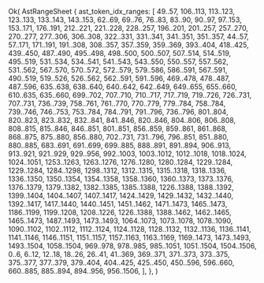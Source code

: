 Ok(
    AstRangeSheet {
        ast_token_idx_ranges: [
            49..57,
            106..113,
            113..123,
            123..133,
            133..143,
            143..153,
            62..69,
            69..76,
            76..83,
            83..90,
            90..97,
            97..153,
            153..171,
            176..191,
            212..221,
            221..228,
            228..257,
            196..201,
            201..257,
            257..270,
            270..277,
            277..306,
            306..308,
            322..331,
            331..341,
            341..351,
            351..357,
            44..57,
            57..171,
            171..191,
            191..308,
            308..357,
            357..359,
            359..369,
            393..404,
            418..425,
            439..450,
            487..490,
            495..498,
            498..500,
            500..507,
            507..514,
            514..519,
            495..519,
            531..534,
            534..541,
            541..543,
            543..550,
            550..557,
            557..562,
            531..562,
            567..570,
            570..572,
            572..579,
            579..586,
            586..591,
            567..591,
            490..519,
            519..526,
            526..562,
            562..591,
            591..596,
            469..478,
            478..487,
            487..596,
            635..638,
            638..640,
            640..642,
            642..649,
            649..655,
            655..660,
            610..635,
            635..660,
            699..702,
            707..710,
            710..717,
            717..719,
            719..726,
            726..731,
            707..731,
            736..739,
            758..761,
            761..770,
            770..779,
            779..784,
            758..784,
            739..746,
            746..753,
            753..784,
            784..791,
            791..796,
            736..796,
            801..804,
            820..823,
            823..832,
            832..841,
            841..846,
            820..846,
            804..806,
            806..808,
            808..815,
            815..846,
            846..851,
            801..851,
            856..859,
            859..861,
            861..868,
            868..875,
            875..880,
            856..880,
            702..731,
            731..796,
            796..851,
            851..880,
            880..885,
            683..691,
            691..699,
            699..885,
            888..891,
            891..894,
            906..913,
            913..921,
            921..929,
            929..956,
            992..1003,
            1003..1012,
            1012..1018,
            1018..1024,
            1024..1051,
            1253..1263,
            1263..1276,
            1276..1280,
            1280..1284,
            1229..1284,
            1229..1284,
            1284..1298,
            1298..1312,
            1312..1315,
            1315..1318,
            1318..1336,
            1336..1350,
            1350..1354,
            1354..1358,
            1358..1360,
            1360..1373,
            1373..1376,
            1376..1379,
            1379..1382,
            1382..1385,
            1385..1388,
            1226..1388,
            1388..1392,
            1399..1404,
            1404..1407,
            1407..1417,
            1424..1429,
            1429..1432,
            1432..1440,
            1392..1417,
            1417..1440,
            1440..1451,
            1451..1462,
            1471..1473,
            1465..1473,
            1186..1199,
            1199..1208,
            1208..1226,
            1226..1388,
            1388..1462,
            1462..1465,
            1465..1473,
            1487..1493,
            1473..1493,
            1064..1073,
            1073..1078,
            1078..1090,
            1090..1102,
            1102..1112,
            1112..1124,
            1124..1128,
            1128..1132,
            1132..1136,
            1136..1141,
            1141..1146,
            1146..1151,
            1151..1157,
            1157..1163,
            1163..1169,
            1169..1473,
            1473..1493,
            1493..1504,
            1058..1504,
            969..978,
            978..985,
            985..1051,
            1051..1504,
            1504..1506,
            0..6,
            6..12,
            12..18,
            18..26,
            26..41,
            41..369,
            369..371,
            371..373,
            373..375,
            375..377,
            377..379,
            379..404,
            404..425,
            425..450,
            450..596,
            596..660,
            660..885,
            885..894,
            894..956,
            956..1506,
        ],
    },
)